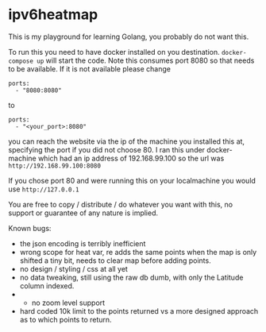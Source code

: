 # ipv6heatmap
This is my playground for learning Golang, you probably do not want this.

To run this you need to have docker installed on you destination. 
`docker-compose up` will start the code.
Note this consumes port 8080 so that needs to be available.  If it is not available please change 
```
ports: 
  - "8080:8080"
```
to 
```
ports: 
  - "<your_port>:8080"
```

you can reach the website via the ip of the machine you installed this at, specifying the port if you did not choose 80.
I ran this under docker-machine which had an ip address of 192.168.99.100 so the url was 
`http://192.168.99.100:8080`

If you chose port 80 and were running this on your localmachine you would use
`http://127.0.0.1`

You are free to copy / distribute / do whatever you want with this, no support or guarantee of any nature is implied.


Known bugs:
- the json encoding is terribly inefficient
- wrong scope for heat var, re adds the same points when the map is only shifted a tiny bit, needs to clear map before adding points.
- no design / styling / css at all yet
- no data tweaking, still using the raw db dumb, with only the Latitude column indexed.
- - no zoom level support
- hard coded 10k limit to the points returned vs a more designed approach as to which points to return.


